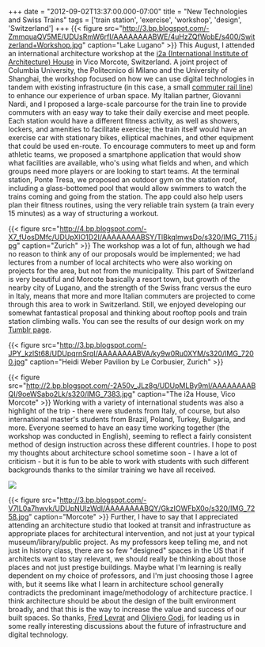 +++
date = "2012-09-02T13:37:00.000-07:00"
title = "New Technologies and Swiss Trains"
tags = ['train station', 'exercise', 'workshop', 'design', 'Switzerland']
+++
{{< figure src="http://3.bp.blogspot.com/-ZmmquaQV5ME/UDUsRmW6rfI/AAAAAAAABWE/4uHzZQfWobE/s400/Switzerland+Workshop.jpg" caption="Lake Lugano" >}}
This August, I attended an international architecture workshop at the [i2a (International Institute of Architecture) House](http://www.i2a.ch/) in Vico Morcote, Switzerland.  A joint project of Columbia University, the Politecnico di Milano and the University of Shanghai, the workshop focused on how we can use digital technologies in tandem with existing infrastructure (in this case, a small [commuter rail line](http://www.flpsa.ch/en.htm)) to enhance our experience of urban space.  My Italian partner, Giovanni Nardi, and I proposed a large-scale parcourse for the train line to provide commuters with an easy way to take their daily exercise and meet people.  Each station would have a different fitness activity, as well as showers, lockers, and amenities to facilitate exercise; the train itself would have an exercise car with stationary bikes, elliptical machines, and other equipment that could be used en-route.  To encourage commuters to meet up and form athletic teams, we proposed a smartphone application that would show what facilities are available, who's using what fields and when, and which groups need more players or are looking to start teams.  At the terminal station, Ponte Tresa, we proposed an outdoor gym on the station roof, including a glass-bottomed pool that would allow swimmers to watch the trains coming and going from the station.  The app could also help users plan their fitness routines, using the very reliable train system (a train every 15 minutes) as a way of structuring a workout.

{{< figure src="http://4.bp.blogspot.com/-X7_fUosDMfc/UDUpXlO1D2I/AAAAAAAABSY/TlBkqImwsDo/s320/IMG_7115.jpg" caption="Zurich" >}}
The workshop was a lot of fun, although we had no reason to think any of our proposals would be implemented; we had lectures from a number of local architects who were also working on projects for the area, but not from the municipality.  This part of Switzerland is very beautiful and Morcote basically a resort town, but growth of the nearby city of Lugano, and the strength of the Swiss franc versus the euro in Italy, means that more and more Italian commuters are projected to come through this area to work in Switzerland.  Still, we enjoyed developing our somewhat fantastical proposal and thinking about rooftop pools and train station climbing walls.  You can see the results of our design work on my [Tumblr page](http://notbuiltinaday.tumblr.com/).

{{< figure src="http://3.bp.blogspot.com/-JPY_kzlSt68/UDUpqrnSrqI/AAAAAAAABVA/ky9w0Ru0XYM/s320/IMG_7200.jpg" caption="Heidi Weber Pavilion by Le Corbusier, Zurich" >}}

{{< figure src="http://2.bp.blogspot.com/-2A50v_JLz8g/UDUpMLBy9mI/AAAAAAAABQI/9oeWSabo2Lk/s320/IMG_7383.jpg" caption="The i2a House, Vico Morcote" >}}
Working with a variety of international students was also a highlight of the trip - there were students from Italy, of course, but also international master's students from Brazil, Poland, Turkey, Bulgaria, and more.  Everyone seemed to have an easy time working together (the workshop was conducted in English), seeming to reflect a fairly consistent method of design instruction across these different countries.  I hope to post my thoughts about architecture school sometime soon - I have a lot of criticism - but it is fun to be able to work with students with such different backgrounds thanks to the similar training we have all received.

<img src="http://4.bp.blogspot.com/-5u6kBJ8CbSM/UDUpT1BZuKI/AAAAAAAABRY/J85gkLK-c_k/s1600/IMG_7237.jpg"/>

{{< figure src="http://3.bp.blogspot.com/-V7IL0a7hwvk/UDUpNUlzWdI/AAAAAAAABQY/GkzIOWFbX0o/s320/IMG_7258.jpg" caption="Morcote" >}}
Further, I have to say that I appreciated attending an architecture studio that looked at transit and infrastructure as appropriate places for architectural intervention, and not just at your typical museum/library/public project.  As my professors keep telling me, and not just in history class, there are so few "designed" spaces in the US that if architects want to stay relevant, we should really be thinking about those places and not just prestige buildings.  Maybe what I'm learning is really dependent on my choice of professors, and I'm just choosing those I agree with, but it seems like what I learn in architecture school generally contradicts the predominant image/methodology of architecture practice.  I think architecture should be about the design of the built environment broadly, and that this is the way to increase the value and success of our built spaces.  So thanks, [Fred Levrat](http://www.levratdesign.com/) and [Oliviero Godi](http://www.exposurearchitects.com/), for leading us in some really interesting discussions about the future of infrastructure and digital technology.
